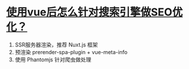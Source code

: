 # [使用vue后怎么针对搜索引擎做SEO优化？](https://github.com/haizlin/fe-interview/issues/552)

1. SSR服务器渲染，推荐 Nuxt.js 框架
2. 预渲染 prerender-spa-plugin + vue-meta-info
3. 使用 Phantomjs 针对爬虫做处理
